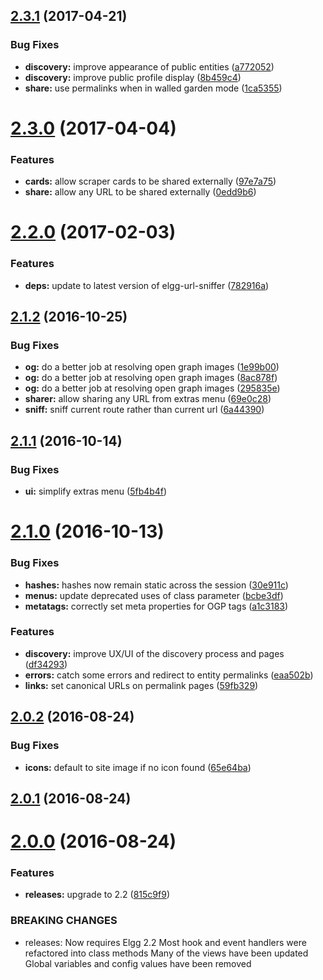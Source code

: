 <a name="2.3.1"></a>
## [2.3.1](https://github.com/hypeJunction/hypeDiscovery/compare/2.3.0...v2.3.1) (2017-04-21)


### Bug Fixes

* **discovery:** improve appearance of public entities ([a772052](https://github.com/hypeJunction/hypeDiscovery/commit/a772052))
* **discovery:** improve public profile display ([8b459c4](https://github.com/hypeJunction/hypeDiscovery/commit/8b459c4))
* **share:** use permalinks when in walled garden mode ([1ca5355](https://github.com/hypeJunction/hypeDiscovery/commit/1ca5355))



<a name="2.3.0"></a>
# [2.3.0](https://github.com/hypeJunction/hypeDiscovery/compare/2.2.0...v2.3.0) (2017-04-04)


### Features

* **cards:** allow scraper cards to be shared externally ([97e7a75](https://github.com/hypeJunction/hypeDiscovery/commit/97e7a75))
* **share:** allow any URL to be shared externally ([0edd9b6](https://github.com/hypeJunction/hypeDiscovery/commit/0edd9b6))



<a name="2.2.0"></a>
# [2.2.0](https://github.com/hypeJunction/hypeDiscovery/compare/2.1.2...v2.2.0) (2017-02-03)


### Features

* **deps:** update to latest version of elgg-url-sniffer ([782916a](https://github.com/hypeJunction/hypeDiscovery/commit/782916a))



<a name="2.1.2"></a>
## [2.1.2](https://github.com/hypeJunction/hypeDiscovery/compare/2.1.1...v2.1.2) (2016-10-25)


### Bug Fixes

* **og:** do a better job at resolving open graph images ([1e99b00](https://github.com/hypeJunction/hypeDiscovery/commit/1e99b00))
* **og:** do a better job at resolving open graph images ([8ac878f](https://github.com/hypeJunction/hypeDiscovery/commit/8ac878f))
* **og:** do a better job at resolving open graph images ([295835e](https://github.com/hypeJunction/hypeDiscovery/commit/295835e))
* **sharer:** allow sharing any URL from extras menu ([69e0c28](https://github.com/hypeJunction/hypeDiscovery/commit/69e0c28))
* **sniff:** sniff current route rather than current url ([6a44390](https://github.com/hypeJunction/hypeDiscovery/commit/6a44390))



<a name="2.1.1"></a>
## [2.1.1](https://github.com/hypeJunction/hypeDiscovery/compare/2.1.0...v2.1.1) (2016-10-14)


### Bug Fixes

* **ui:** simplify extras menu ([5fb4b4f](https://github.com/hypeJunction/hypeDiscovery/commit/5fb4b4f))



<a name="2.1.0"></a>
# [2.1.0](https://github.com/hypeJunction/hypeDiscovery/compare/2.0.2...v2.1.0) (2016-10-13)


### Bug Fixes

* **hashes:** hashes now remain static across the session ([30e911c](https://github.com/hypeJunction/hypeDiscovery/commit/30e911c))
* **menus:** update deprecated uses of class parameter ([bcbe3df](https://github.com/hypeJunction/hypeDiscovery/commit/bcbe3df))
* **metatags:** correctly set meta properties for OGP tags ([a1c3183](https://github.com/hypeJunction/hypeDiscovery/commit/a1c3183))

### Features

* **discovery:** improve UX/UI of the discovery process and pages ([df34293](https://github.com/hypeJunction/hypeDiscovery/commit/df34293))
* **errors:** catch some errors and redirect to entity permalinks ([eaa502b](https://github.com/hypeJunction/hypeDiscovery/commit/eaa502b))
* **links:** set canonical URLs on permalink pages ([59fb329](https://github.com/hypeJunction/hypeDiscovery/commit/59fb329))



<a name="2.0.2"></a>
## [2.0.2](https://github.com/hypeJunction/hypeDiscovery/compare/2.0.1...v2.0.2) (2016-08-24)


### Bug Fixes

* **icons:** default to site image if no icon found ([65e64ba](https://github.com/hypeJunction/hypeDiscovery/commit/65e64ba))



<a name="2.0.1"></a>
## [2.0.1](https://github.com/hypeJunction/hypeDiscovery/compare/2.0.0...v2.0.1) (2016-08-24)




<a name="2.0.0"></a>
# [2.0.0](https://github.com/hypeJunction/hypeDiscovery/compare/v1.0.0...v2.0.0) (2016-08-24)


### Features

* **releases:** upgrade to 2.2 ([815c9f9](https://github.com/hypeJunction/hypeDiscovery/commit/815c9f9))


### BREAKING CHANGES

* releases: Now requires Elgg 2.2
Most hook and event handlers were refactored into class methods
Many of the views have been updated
Global variables and config values have been removed



